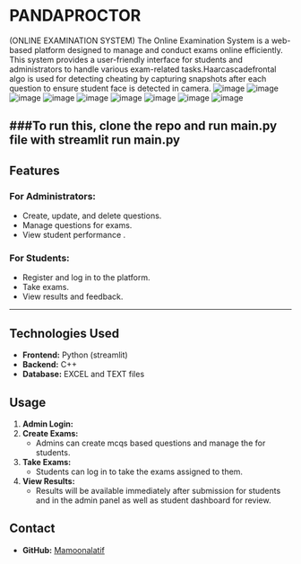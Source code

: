 # PANDAPROCTOR
(ONLINE EXAMINATION SYSTEM)
The Online Examination System is a web-based platform designed to manage and conduct exams online efficiently. This system provides a user-friendly interface for students and administrators to handle various exam-related tasks.Haarcascadefrontal algo is used for detecting cheating by capturing snapshots after each question to ensure student face is detected in camera.
![image](https://github.com/user-attachments/assets/e8fcb1be-0a2e-4742-a6a8-01db7e950ebf)
![image](https://github.com/user-attachments/assets/5049ca60-a845-4750-ae15-4eb1de3564f9)
![image](https://github.com/user-attachments/assets/6b2dccc7-591d-4291-8c31-b5aabfaade23)
![image](https://github.com/user-attachments/assets/985ae2f3-34fb-4854-bd30-b182a889dcb6)
![image](https://github.com/user-attachments/assets/85722ed4-4c41-45d9-8df8-ae14f5f89c4e)
![image](https://github.com/user-attachments/assets/f9aef190-812c-47c9-934f-5c7bb8bb75f2)
![image](https://github.com/user-attachments/assets/0cfb9fa0-49ca-43a2-aa8f-9deecd1d9f83)
![image](https://github.com/user-attachments/assets/dc725964-ac6a-4a76-b47b-04188733a536)
![image](https://github.com/user-attachments/assets/9428ff3d-9580-4267-8b4c-d9b27a0b18cf)

###To run this, clone the repo and run main.py file with streamlit run main.py
---

## Features

### For Administrators:
- Create, update, and delete questions.
- Manage questions for exams.
- View student performance .

### For Students:
- Register and log in to the platform.
- Take exams.
- View results and feedback.

---

## Technologies Used

- **Frontend:** Python (streamlit)
- **Backend:** C++
- **Database:** EXCEL and TEXT files



## Usage

1. **Admin Login:**
2. **Create Exams:**
   - Admins can create mcqs based questions and manage the for students.
3. **Take Exams:**
   - Students can log in to take the exams assigned to them.
4. **View Results:**
   - Results will be available immediately after submission for students and in the admin panel as well as student dashboard for review.

## Contact
- **GitHub:** [Mamoonalatif](https://github.com/Mamoonalatif)
